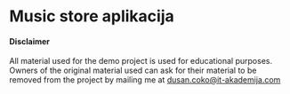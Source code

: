 # Music store aplikacija

#### Disclaimer
All material used for the demo project is used for educational purposes. Owners of the original material used can ask for their material to be removed from the project by 
mailing me at [dusan.coko@it-akademija.com](mailto:dusan.coko@it-akademija.com)

